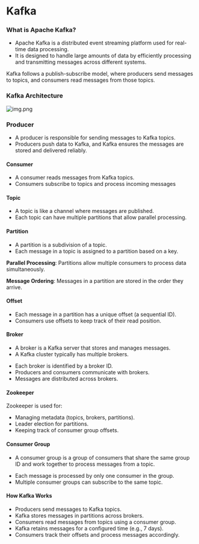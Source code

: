 # Kafka
### What is Apache Kafka?
* Apache Kafka is a distributed event streaming platform used for real-time data processing. 
* It is designed to handle large amounts of data by efficiently processing and transmitting messages across different systems.

Kafka follows a publish-subscribe model, where producers send messages to topics, and consumers read messages from those topics.

### Kafka Architecture
![img.png](img.png)

### Producer
* A producer is responsible for sending messages to Kafka topics. 
* Producers push data to Kafka, and Kafka ensures the messages are stored and delivered reliably.

#### Consumer
* A consumer reads messages from Kafka topics. 
* Consumers subscribe to topics and process incoming messages

#### Topic
* A topic is like a channel where messages are published. 
* Each topic can have multiple partitions that allow parallel processing.

#### Partition
* A partition is a subdivision of a topic. 
* Each message in a topic is assigned to a partition based on a key.

**Parallel Processing**: Partitions allow multiple consumers to process data simultaneously.

**Message Ordering**: Messages in a partition are stored in the order they arrive.

#### Offset
* Each message in a partition has a unique offset (a sequential ID).
* Consumers use offsets to keep track of their read position.

#### Broker
* A broker is a Kafka server that stores and manages messages. 
* A Kafka cluster typically has multiple brokers.

- Each broker is identified by a broker ID.
- Producers and consumers communicate with brokers.
- Messages are distributed across brokers.

#### Zookeeper
Zookeeper is used for:

- Managing metadata (topics, brokers, partitions).
- Leader election for partitions.
- Keeping track of consumer group offsets.

#### Consumer Group
* A consumer group is a group of consumers that share the same group ID and work together to process messages from a topic.

- Each message is processed by only one consumer in the group.
- Multiple consumer groups can subscribe to the same topic.

#### How Kafka Works
- Producers send messages to Kafka topics.
- Kafka stores messages in partitions across brokers.
- Consumers read messages from topics using a consumer group.
- Kafka retains messages for a configured time (e.g., 7 days).
- Consumers track their offsets and process messages accordingly.

